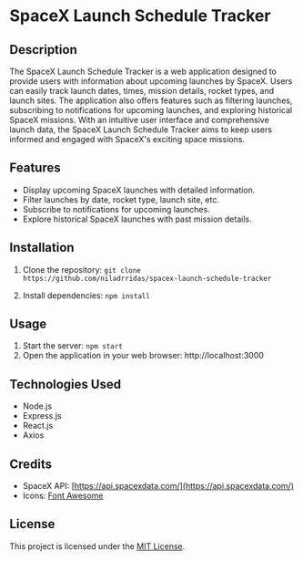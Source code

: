 # SpaceX Launch Schedule Tracker

## Description
The SpaceX Launch Schedule Tracker is a web application designed to provide users with information about upcoming launches by SpaceX. Users can easily track launch dates, times, mission details, rocket types, and launch sites. The application also offers features such as filtering launches, subscribing to notifications for upcoming launches, and exploring historical SpaceX missions. With an intuitive user interface and comprehensive launch data, the SpaceX Launch Schedule Tracker aims to keep users informed and engaged with SpaceX's exciting space missions.

## Features
- Display upcoming SpaceX launches with detailed information.
- Filter launches by date, rocket type, launch site, etc.
- Subscribe to notifications for upcoming launches.
- Explore historical SpaceX launches with past mission details.

## Installation
1. Clone the repository: `git clone https://github.com/niladrridas/spacex-launch-schedule-tracker`

3. Install dependencies: `npm install`
  
## Usage

1. Start the server: `npm start`
2. Open the application in your web browser: http://localhost:3000

## Technologies Used
- Node.js
- Express.js
- React.js
- Axios

## Credits
- SpaceX API: [https://api.spacexdata.com/](https://api.spacexdata.com/)
- Icons: [Font Awesome](https://fontawesome.com/)

## License
This project is licensed under the [MIT License](https://github.com/niladrridas/spacex-launch-schedule-tracker/blob/main/LICENSE).
